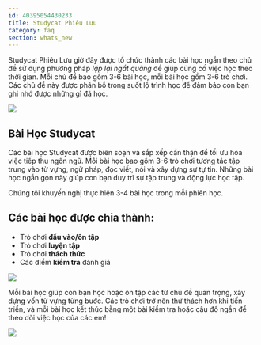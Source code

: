 ```yaml
---
id: 40395054430233
title: Studycat Phiêu Lưu
category: faq
section: whats_new
---
```

Studycat Phiêu Lưu giờ đây được tổ chức thành các bài học ngắn theo chủ đề sử dụng phương pháp *lặp lại ngắt quãng* để giúp củng cố việc học theo thời gian. Mỗi chủ đề bao gồm 3-6 bài học, mỗi bài học gồm 3-6 trò chơi. Các chủ đề này được phân bổ trong suốt lộ trình học để đảm bảo con bạn ghi nhớ được những gì đã học.

![](https://help.studycat.com/hc/article_attachments/40395054421145)

## Bài Học Studycat

Các bài học Studycat được biên soạn và sắp xếp cẩn thận để tối ưu hóa việc tiếp thu ngôn ngữ. Mỗi bài học bao gồm 3-6 trò chơi tương tác tập trung vào từ vựng, ngữ pháp, đọc viết, nói và xây dựng sự tự tin. Những bài học ngắn gọn này giúp con bạn duy trì sự tập trung và động lực học tập.

Chúng tôi khuyến nghị thực hiện 3-4 bài học trong mỗi phiên học.

## Các bài học được chia thành:

- Trò chơi **đầu vào/ôn tập**
- Trò chơi **luyện tập**  
- Trò chơi **thách thức**
- Các điểm **kiểm tra** đánh giá

![](https://help.studycat.com/hc/article_attachments/40396315316121)

Mỗi bài học giúp con bạn học hoặc ôn tập các từ chủ đề quan trọng, xây dựng vốn từ vựng từng bước. Các trò chơi trở nên thử thách hơn khi tiến triển, và mỗi bài học kết thúc bằng một bài kiểm tra hoặc câu đố ngắn để theo dõi việc học của các em!

![](https://help.studycat.com/hc/article_attachments/40396294306841)

